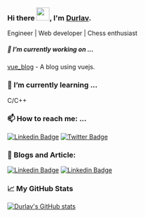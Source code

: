 ### Hi there <img src="https://media.giphy.com/media/hvRJCLFzcasrR4ia7z/giphy.gif" width="30px">, I'm [Durlav](https://durlavk98.github.io/portfolio/).

Engineer | Web developer | Chess enthusiast


##### 🔭 I’m currently working on ...

[vue_blog](https://github.com/durlavkalita/vue_blog) - A blog using vuejs.

### 🌱 I’m currently learning ...

C/C++

<!-- ##### 👯 I’m looking to collaborate on ...

Any fullstack project regardless of stack. Relatievely new to this field so any experience is worth something✨ -->

### 📫 How to reach me: ...

[![Linkedin Badge](https://img.shields.io/badge/LinkedIn-blue?style=flat-square&logo=Linkedin&logoColor=white)](https://www.linkedin.com/in/durlavkalita)  [![Twitter Badge](https://img.shields.io/badge/Twitter-1ca0f1?style=flat-square&labelColor=1ca0f1&logo=twitter&logoColor=white)](https://twitter.com/durlavk98)

### 📓 Blogs and Article:

[![Linkedin Badge](https://img.shields.io/badge/Medium-black?style=flat-square&logo=Medium&logoColor=white)](https://durlavkalita.medium.com/) [![Linkedin Badge](https://img.shields.io/badge/github-black?style=flat-square&logo=Github&logoColor=white)](https://durlavkalita.github.io) 

### 📈 My GitHub Stats

[![Durlav's GitHub stats](https://github-readme-stats.vercel.app/api?username=durlavkalita)](https://github.com/durlavkalita/github-readme-stats)

<!--
**durlavk98/durlavk98** is a ✨ _special_ ✨ repository because its `README.md` (this file) appears on your GitHub profile.
